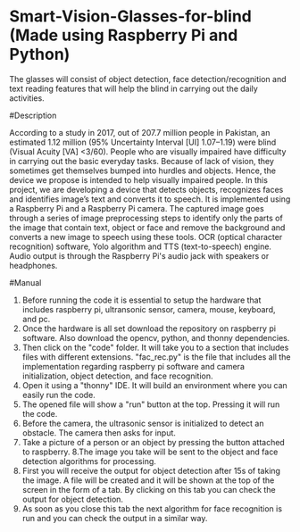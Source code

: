 # Smart-Vision-Glasses-for-blind (Made using Raspberry Pi and Python)
The glasses will consist of object detection, face detection/recognition and text reading features that will help the blind in carrying out the daily activities.

#Description

According to a study in 2017, out of 207.7 million people in Pakistan, an estimated 1.12 million (95% Uncertainty Interval [UI] 1.07–1.19) were blind (Visual Acuity [VA] <3/60). People who are visually impaired have difficulty in carrying out the basic everyday tasks. Because of lack of vision, they sometimes get themselves bumped into hurdles and objects. Hence, the device we propose is intended to help visually impaired people. In this project, we are developing a device that detects objects, recognizes faces and identifies image’s text and converts it to speech. It is implemented using a Raspberry Pi and a Raspberry Pi camera. The captured image goes through a series of image preprocessing steps to identify only the parts of the image that contain text, object or face and remove the background and converts a new image to speech using these tools. OCR (optical character recognition) software, Yolo algorithm and TTS (text-to-speech) engine. Audio output is through the Raspberry Pi's audio jack with speakers or headphones. 

#Manual

1. Before running the code it is essential to setup the hardware that includes raspberry pi, ultransonic sensor, camera, mouse, keyboard, and pc. 
2. Once the hardware is all set download the repository on raspberry pi software. Also download the opencv, python, and thonny dependencies. 
3. Then click on the "code" folder. It will take you to a section that includes files with different extensions. "fac_rec.py" is the file that includes all the implementation regarding raspberry pi software and camera initialization, object detection, and face recognition. 
4. Open it using a "thonny" IDE. It will build an environment where you can easily run the code. 
5. The opened file will show a "run" button at the top. Pressing it will run the code. 
6. Before the camera, the ultrasonic sensor is initialized to detect an obstacle. The camera then asks for input. 
7. Take a picture of a person or an object by pressing the button attached to raspberry. 
8.The image you take will be sent to the object and face detection algorithms for processing. 
9. First you will receive the output for object detection after 15s of taking the image. A file will be created and it will be shown at the top of the screen in the form of a tab. By clicking on this tab you can check the output for object detection. 
10. As soon as you close this tab the next algorithm for face recognition is run and you can check the output in a similar way.
